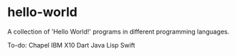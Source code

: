 # hello-world

A collection of 'Hello World!' programs in different programming languages.

To-do:
Chapel
IBM X10
Dart
Java
Lisp
Swift

